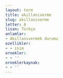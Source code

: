 ```yaml
---
layout: term
title: akıllanıverme
slug: akillaniverme
letter: A
lisan: Türkçe
anlamlar:
- Akıllanıvermek durumu
ozellikler:
- - isim
ornekler:
- - ''
orneklerkaynak:
- - ''
---
```

